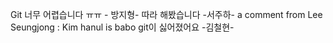 
Git 너무 어렵습니다 ㅠㅠ - 방지형-
따라 해봤습니다 -서주하-
a comment from Lee Seungjong : Kim hanul is babo
git이 싫어졌어요 -김철현- 